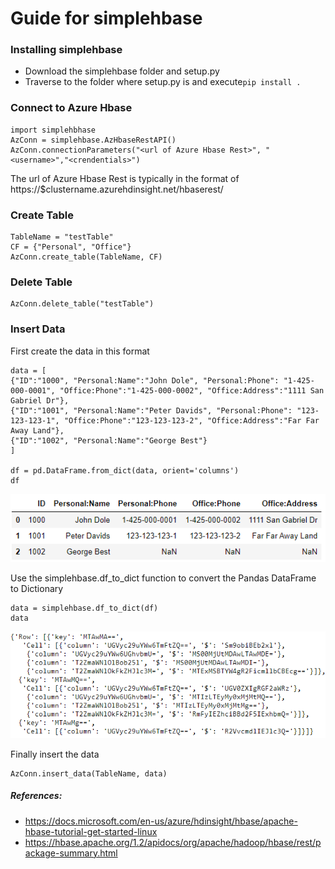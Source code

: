 # Guide for simplehbase

### Installing simplehbase
- Download the simplehbase folder and setup.py
- Traverse to the folder where setup.py is and execute`pip install .`

### Connect to Azure Hbase
    import simplehbhase
    AzConn = simplehbase.AzHbaseRestAPI()
    AzConn.connectionParameters("<url of Azure Hbase Rest>", "<username>","<crendentials>")
The url of Azure Hbase Rest is typically in the format of https://$clustername.azurehdinsight.net/hbaserest/

### Create Table
    TableName = "testTable"
    CF = {"Personal", "Office"}
    AzConn.create_table(TableName, CF)

### Delete Table
    AzConn.delete_table("testTable")

### Insert Data
First create the data in this format
    
    data = [
    {"ID":"1000", "Personal:Name":"John Dole", "Personal:Phone": "1-425-000-0001", "Office:Phone":"1-425-000-0002", "Office:Address":"1111 San Gabriel Dr"},
    {"ID":"1001", "Personal:Name":"Peter Davids", "Personal:Phone": "123-123-123-1", "Office:Phone":"123-123-123-2", "Office:Address":"Far Far Away Land"},
    {"ID":"1002", "Personal:Name":"George Best"}
    ]

    df = pd.DataFrame.from_dict(data, orient='columns')
    df
![](images/img1_dataframe.png)

Use the simplehbase.df_to_dict function to convert the Pandas DataFrame to Dictionary

    data = simplehbase.df_to_dict(df)
    data
![](images/img2_dict.png)

Finally insert the data

    AzConn.insert_data(TableName, data)

##### References:
- https://docs.microsoft.com/en-us/azure/hdinsight/hbase/apache-hbase-tutorial-get-started-linux
- https://hbase.apache.org/1.2/apidocs/org/apache/hadoop/hbase/rest/package-summary.html
